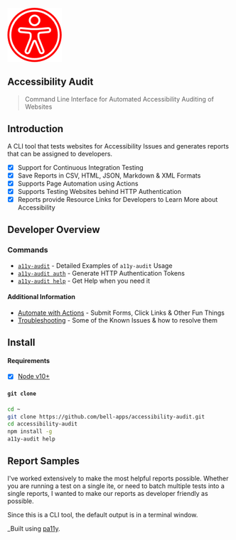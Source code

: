 ![Logo](docs/img/logo.png "Logo")

Accessibility Audit
---

> Command Line Interface for Automated Accessibility Auditing of Websites

Introduction
---

A CLI tool that tests websites for Accessibility Issues and generates reports that can be assigned to developers.

- [X] Support for Continuous Integration Testing
- [X] Save Reports in CSV, HTML, JSON, Markdown & XML Formats
- [X] Supports Page Automation using Actions
- [X] Supports Testing Websites behind HTTP Authentication
- [X] Reports provide Resource Links for Developers to Learn More about Accessibility

Developer Overview
---

### Commands

* [`a11y-audit`](docs/cmd-a11y.md) - Detailed Examples of `a11y-audit` Usage
* [`a11y-audit auth`](docs/cmd-auth.md) - Generate HTTP Authentication Tokens
* [`a11y-audit help`](docs/cmd-help.md) - Get Help when you need it

#### Additional Information

* [Automate with Actions](docs/actions.md) - Submit Forms, Click Links & Other Fun Things
* [Troubleshooting](docs/troubleshooting.md) - Some of the Known Issues & how to resolve them

Install
---

#### Requirements

- [X] [Node v10+](https://nodejs.org/en/download/)

#### `git clone`

```bash
cd ~
git clone https://github.com/bell-apps/accessibility-audit.git
cd accessibility-audit
npm install -g
a11y-audit help
```

Report Samples
---

I've worked extensively to make the most helpful reports possible. Whether you are running a test on a single ite, or need to batch multiple tests into a single reports, I wanted to make our reports as developer friendly as possible.

Since this is a CLI tool, the default output is in a terminal window.

_Built using [pa11y](https://github.com/pa11y/pa11y).

